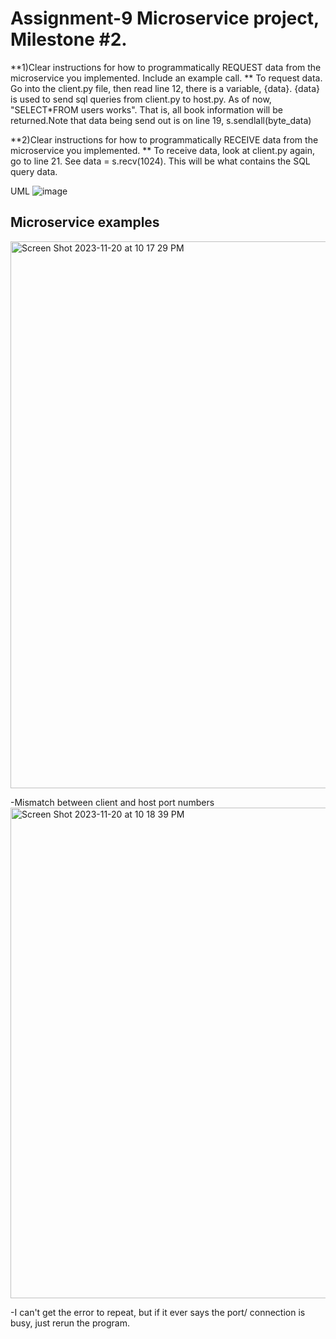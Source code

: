 # Assignment-9 Microservice project, Milestone #2.
**1)Clear instructions for how to programmatically REQUEST data from the microservice you implemented. Include an example call.
**
To request data. Go into the client.py file, then read line 12, there is a variable, {data}. {data} is used to send sql queries from client.py to host.py. As of now, "SELECT*FROM users works". 
That is, all book information will be returned.Note that data being send out is on line 19, s.sendlall(byte_data)

**2)Clear instructions for how to programmatically RECEIVE data from the microservice you implemented.
** To receive data, look at client.py again, go to line 21. See data = s.recv(1024). This will be what contains the SQL query data.

UML
![image](https://github.com/catsonmars/Assignment-9/assets/11530542/5f521eb6-dfd6-4107-bdee-8c63c2edacc5)

## Microservice examples
<img width="875" alt="Screen Shot 2023-11-20 at 10 17 29 PM" src="https://github.com/catsonmars/Assignment-9/assets/11530542/249dae76-6fb4-43f0-b427-2606d49e41f4">

-Mismatch between client and host port numbers
<img width="785" alt="Screen Shot 2023-11-20 at 10 18 39 PM" src="https://github.com/catsonmars/Assignment-9/assets/11530542/8a85c11c-5975-4edf-ab64-e75d6a4a1ef3">

-I can't get the error to repeat, but if it ever says the port/ connection is busy, just rerun the program.
